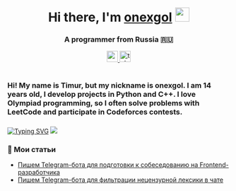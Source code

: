 <h1 align="center">Hi there, I'm <a href="https://github.com/onexgol" target="_blank">onexgol</a> 
<img src="https://github.com/blackcater/blackcater/raw/main/images/Hi.gif" height="32"/></h1>
<h3 align="center">A programmer from Russia 🇷🇺</h3>

<div align="center">
  <a href="https://www.youtube.com/@tehno.maniak" target="_blank">
    <img src="https://img.shields.io/static/v1?message=Youtube&logo=youtube&label=&color=FF0000&logoColor=white&labelColor=&style=for-the-badge" height="25" alt="youtube logo"  />
  </a>
  <a href="https://t.me/tehnomaniak07" target="_blank">
    <img src="https://img.shields.io/static/v1?message=Telegram&logo=telegram&label=&color=2CA5E0&logoColor=white&labelColor=&style=for-the-badge" height="25" alt="telegram logo"  />
  </a>
</div>

#

### Hi! My name is Timur, but my nickname is onexgol. I am 14 years old, I develop projects in Python and C++. I love Olympiad programming, so I often solve problems with LeetCode and participate in Codeforces contests.

###

[![Typing SVG](https://readme-typing-svg.herokuapp.com?color=%2336BCF7&lines=This+is+my+LeetCode+profile+-->)](https://git.io/typing-svg)
![](https://leetcard.jacoblin.cool/onexgol?theme=unicorn)

###
<h3 align="left">📕 Мои статьи</h3>

- [Пишем Telegram-бота для подготовки к собеседованию на Frontend-разработчика](https://proglib.io/p/pishem-telegram-bota-dlya-podgotovki-k-sobesedovaniyu-na-frontend-razrabotchika-2024-05-29)
- [Пишем Telegram-бота для фильтрации нецензурной лексики в чате](https://proglib.io/p/pishem-telegram-bota-dlya-filtracii-necenzurnoy-leksiki-v-chate-2024-07-15)

###

